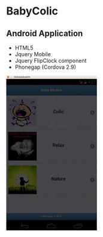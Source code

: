 # BabyColic
## Android Application
* HTML5
* Jquery Mobile
* Jquery FlipClock component
* Phonegap (Cordova 2.9)


![Alt text](/screenshots/babyModes1.jpg?raw=true "Screenshot 1")
